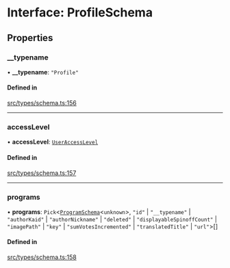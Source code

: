# Interface: ProfileSchema

## Properties

### \_\_typename

• **\_\_typename**: ``"Profile"``

#### Defined in

[src/types/schema.ts:156](https://github.com/bhavjitChauhan/khan-api/blob/649b2610/src/types/schema.ts#L156)

___

### accessLevel

• **accessLevel**: [`UserAccessLevel`](api/enums/UserAccessLevel.md)

#### Defined in

[src/types/schema.ts:157](https://github.com/bhavjitChauhan/khan-api/blob/649b2610/src/types/schema.ts#L157)

___

### programs

• **programs**: `Pick`\<[`ProgramSchema`](api/interfaces/ProgramSchema.md)\<`unknown`\>, ``"id"`` \| ``"__typename"`` \| ``"authorKaid"`` \| ``"authorNickname"`` \| ``"deleted"`` \| ``"displayableSpinoffCount"`` \| ``"imagePath"`` \| ``"key"`` \| ``"sumVotesIncremented"`` \| ``"translatedTitle"`` \| ``"url"``\>[]

#### Defined in

[src/types/schema.ts:158](https://github.com/bhavjitChauhan/khan-api/blob/649b2610/src/types/schema.ts#L158)
